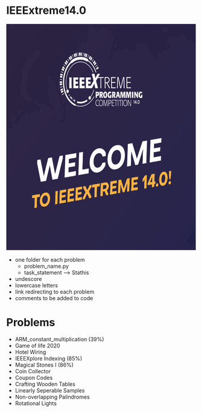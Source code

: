 # IEEExtreme14.0
<p align="center">
  <img src="ieeextreme_img.png" | height="600">
</p>  

- one folder for each problem
  - problem_name.py
  - task_statement --> Stathis
- undescore
- lowercase letters
- link redirecting to each problem
- comments to be added to code

# Problems
 - ARM_constant_multiplication (39%)
 - Game of life 2020
 - Hotel Wiring
 - IEEEXplore Indexing (85%)
 - Magical Stones I (86%)
 - Coin Collector
 - Coupon Codes
 - Crafting Wooden Tables
 - Linearly Seperable Samples
 - Non-overlapping Palindromes
 - Rotational Lights
